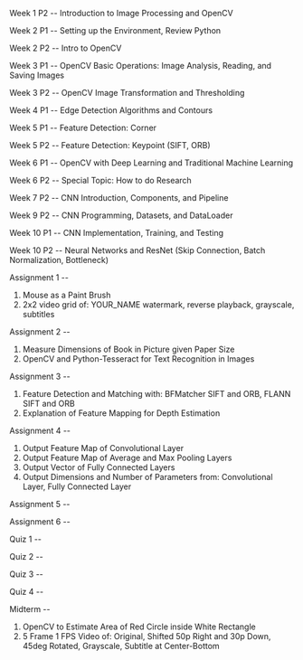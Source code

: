 Week 1 P2  -- Introduction to Image Processing and OpenCV

Week 2 P1  -- Setting up the Environment, Review Python

Week 2 P2  -- Intro to OpenCV

Week 3 P1  -- OpenCV Basic Operations: Image Analysis, Reading, and Saving Images

Week 3 P2  -- OpenCV Image Transformation and Thresholding

Week 4 P1  -- Edge Detection Algorithms and Contours

Week 5 P1  -- Feature Detection: Corner

Week 5 P2  -- Feature Detection: Keypoint (SIFT, ORB)

Week 6 P1  -- OpenCV with Deep Learning and Traditional Machine Learning

Week 6 P2  -- Special Topic: How to do Research

Week 7 P2  -- CNN Introduction, Components, and Pipeline

Week 9 P2  -- CNN Programming, Datasets, and DataLoader

Week 10 P1 -- CNN Implementation, Training, and Testing

Week 10 P2 -- Neural Networks and ResNet (Skip Connection, Batch Normalization, Bottleneck)

Assignment 1 -- 

1. Mouse as a Paint Brush
2. 2x2 video grid of: YOUR_NAME watermark, reverse playback, grayscale, subtitles

Assignment 2 -- 

1. Measure Dimensions of Book in Picture given Paper Size
2. OpenCV and Python-Tesseract for Text Recognition in Images

Assignment 3 --

1. Feature Detection and Matching with: BFMatcher SIFT and ORB, FLANN SIFT and ORB
2. Explanation of Feature Mapping for Depth Estimation

Assignment 4 --

1. Output Feature Map of Convolutional Layer
2. Output Feature Map of Average and Max Pooling Layers
3. Output Vector of Fully Connected Layers
4. Output Dimensions and Number of Parameters from: Convolutional Layer, Fully Connected Layer

Assignment 5 --

Assignment 6 --

Quiz 1 --

Quiz 2 -- 

Quiz 3 --

Quiz 4 --

Midterm -- 

1. OpenCV to Estimate Area of Red Circle inside White Rectangle
2. 5 Frame 1 FPS Video of: Original, Shifted 50p Right and 30p Down, 45deg Rotated, Grayscale, Subtitle at Center-Bottom

